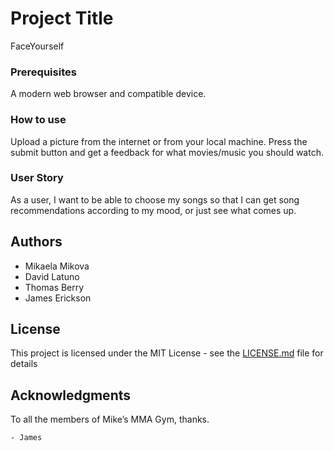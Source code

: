 # Project Title

FaceYourself

### Prerequisites

A modern web browser and compatible device.

### How to use

Upload a picture from the internet or from your local machine. Press the submit button and get a feedback for what movies/music you should watch.

### User Story

As a user, I want to be able to choose my songs so that I can get song recommendations according to my mood, or just see what comes up.

## Authors

 - Mikaela Mikova
 - David Latuno
 - Thomas Berry
 - James Erickson

## License

This project is licensed under the MIT License - see the [LICENSE.md](LICENSE.md) file for details

## Acknowledgments

To all the members of Mike’s MMA Gym, thanks.

	- James
